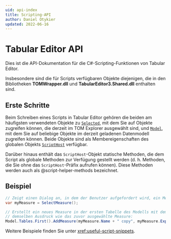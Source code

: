 ```yaml
---
uid: api-index
title: Scripting-API
author: Daniel Otykier
updated: 2022-06-16
---
```


# Tabular Editor API

Dies ist die API-Dokumentation für die C#-Scripting-Funktionen von Tabular Editor.

Insbesondere sind die für Scripts verfügbaren Objekte diejenigen, die in den Bibliotheken **TOMWrapper.dll** und **TabularEditor3.Shared.dll** enthalten sind.

## Erste Schritte

Beim Schreiben eines Scripts in Tabular Editor gehören die beiden am häufigsten verwendeten Objekte zu [`Selected`](xref:TabularEditor.Shared.Interaction.Selection), mit dem Sie auf Objekte zugreifen können, die derzeit im TOM Explorer ausgewählt sind, und [`Model`](xref:TabularEditor.TOMWrapper.Model), mit dem Sie auf beliebige Objekte im derzeit geladenen Datenmodell zugreifen können. Beide Objekte sind als Membereigenschaften des globalen Objekts [`ScriptHost`](xref:TabularEditor.Shared.Scripting.ScriptHost) verfügbar.

Darüber hinaus enthält das `ScriptHost`-Objekt statische Methoden, die dem Script als globale Methoden zur Verfügung gestellt werden (d. h. Methoden, die Sie ohne das `ScriptHost`-Präfix aufrufen können). Diese Methoden werden auch als @script-helper-methods bezeichnet.

## Beispiel

```csharp
// Zeigt einen Dialog an, in dem der Benutzer aufgefordert wird, ein Measure auszuwählen:
var myMeasure = SelectMeasure();

// Erstellt ein neues Measure in der ersten Tabelle des Modells mit demselben Namen und
// demselben Ausdruck wie das zuvor ausgewählte Measure:
Model.Tables.First().AddMeasure(myMeasure.Name + " copy", myMeasure.Expression);
```

Weitere Beispiele finden Sie unter <xref:useful-script-snippets>.